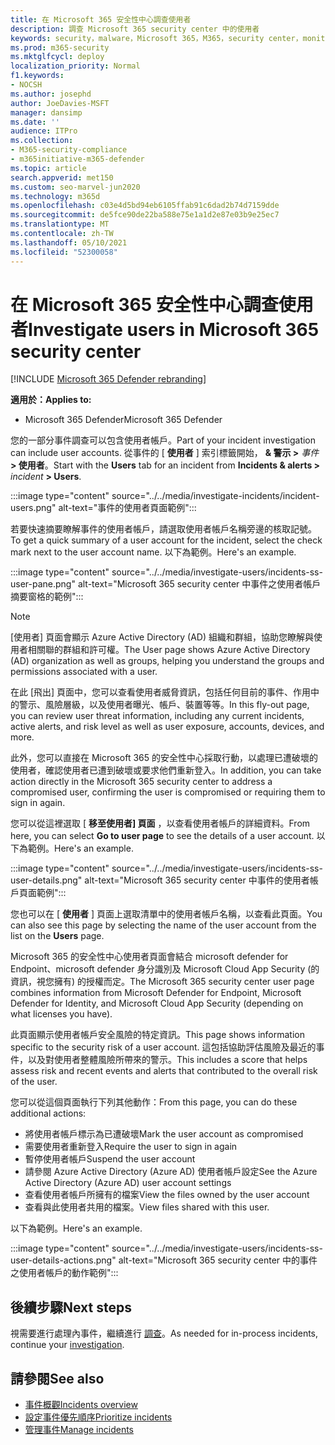 ```yaml
---
title: 在 Microsoft 365 安全性中心調查使用者
description: 調查 Microsoft 365 security center 中的使用者
keywords: security，malware，Microsoft 365，M365，security center，monitor，report，identity，data，裝置，應用程式，事件，分析，回應
ms.prod: m365-security
ms.mktglfcycl: deploy
localization_priority: Normal
f1.keywords:
- NOCSH
ms.author: josephd
author: JoeDavies-MSFT
manager: dansimp
ms.date: ''
audience: ITPro
ms.collection:
- M365-security-compliance
- m365initiative-m365-defender
ms.topic: article
search.appverid: met150
ms.custom: seo-marvel-jun2020
ms.technology: m365d
ms.openlocfilehash: c03e4d5bd94eb6105ffab91c6dad2b74d7159dde
ms.sourcegitcommit: de5fce90de22ba588e75e1a1d2e87e03b9e25ec7
ms.translationtype: MT
ms.contentlocale: zh-TW
ms.lasthandoff: 05/10/2021
ms.locfileid: "52300058"
---
```

# <a name="investigate-users-in-microsoft-365-security-center"></a><span data-ttu-id="38160-104">在 Microsoft 365 安全性中心調查使用者</span><span class="sxs-lookup"><span data-stu-id="38160-104">Investigate users in Microsoft 365 security center</span></span>

[!INCLUDE [Microsoft 365 Defender rebranding](../includes/microsoft-defender.md)]

<span data-ttu-id="38160-105">**適用於：**</span><span class="sxs-lookup"><span data-stu-id="38160-105">**Applies to:**</span></span>

- <span data-ttu-id="38160-106">Microsoft 365 Defender</span><span class="sxs-lookup"><span data-stu-id="38160-106">Microsoft 365 Defender</span></span>

<span data-ttu-id="38160-107">您的一部分事件調查可以包含使用者帳戶。</span><span class="sxs-lookup"><span data-stu-id="38160-107">Part of your incident investigation can include user accounts.</span></span> <span data-ttu-id="38160-108">從事件的 [ **使用者** ] 索引標籤開始， **& 警示 >** *事件* **> 使用者**。</span><span class="sxs-lookup"><span data-stu-id="38160-108">Start with the **Users** tab for an incident from **Incidents & alerts >** *incident* **> Users**.</span></span> 

:::image type="content" source="../../media/investigate-incidents/incident-users.png" alt-text="事件的使用者頁面範例":::

<span data-ttu-id="38160-110">若要快速摘要瞭解事件的使用者帳戶，請選取使用者帳戶名稱旁邊的核取記號。</span><span class="sxs-lookup"><span data-stu-id="38160-110">To get a quick summary of a user account for the incident, select the check mark next to the user account name.</span></span> <span data-ttu-id="38160-111">以下為範例。</span><span class="sxs-lookup"><span data-stu-id="38160-111">Here's an example.</span></span>

:::image type="content" source="../../media/investigate-users/incidents-ss-user-pane.png" alt-text="Microsoft 365 security center 中事件之使用者帳戶摘要窗格的範例":::

> [!NOTE]
> <span data-ttu-id="38160-113">[使用者] 頁面會顯示 Azure Active Directory (AD) 組織和群組，協助您瞭解與使用者相關聯的群組和許可權。</span><span class="sxs-lookup"><span data-stu-id="38160-113">The User page shows Azure Active Directory (AD) organization as well as groups, helping you understand the groups and permissions associated with a user.</span></span>

<span data-ttu-id="38160-114">在此 [飛出] 頁面中，您可以查看使用者威脅資訊，包括任何目前的事件、作用中的警示、風險層級，以及使用者曝光、帳戶、裝置等等。</span><span class="sxs-lookup"><span data-stu-id="38160-114">In this fly-out page, you can review user threat information, including any current incidents, active alerts, and risk level as well as user exposure, accounts, devices, and more.</span></span>

<span data-ttu-id="38160-115">此外，您可以直接在 Microsoft 365 的安全性中心採取行動，以處理已遭破壞的使用者，確認使用者已遭到破壞或要求他們重新登入。</span><span class="sxs-lookup"><span data-stu-id="38160-115">In addition, you can take action directly in the Microsoft 365 security center to address a compromised user, confirming the user is compromised or requiring them to sign in again.</span></span>

<span data-ttu-id="38160-116">您可以從這裡選取 [ **移至使用者] 頁面** ，以查看使用者帳戶的詳細資料。</span><span class="sxs-lookup"><span data-stu-id="38160-116">From here, you can select **Go to user page** to see the details of a user account.</span></span> <span data-ttu-id="38160-117">以下為範例。</span><span class="sxs-lookup"><span data-stu-id="38160-117">Here's an example.</span></span>

:::image type="content" source="../../media/investigate-users/incidents-ss-user-details.png" alt-text="Microsoft 365 security center 中事件的使用者帳戶頁面範例":::

<span data-ttu-id="38160-119">您也可以在 [ **使用者** ] 頁面上選取清單中的使用者帳戶名稱，以查看此頁面。</span><span class="sxs-lookup"><span data-stu-id="38160-119">You can also see this page by selecting the name of the user account from the list on the **Users** page.</span></span>

<span data-ttu-id="38160-120">Microsoft 365 的安全性中心使用者頁面會結合 microsoft defender for Endpoint、microsoft defender 身分識別及 Microsoft Cloud App Security (的資訊，視您擁有) 的授權而定。</span><span class="sxs-lookup"><span data-stu-id="38160-120">The Microsoft 365 security center user page combines information from Microsoft Defender for Endpoint, Microsoft Defender for Identity, and Microsoft Cloud App Security (depending on what licenses you have).</span></span> 

<span data-ttu-id="38160-121">此頁面顯示使用者帳戶安全風險的特定資訊。</span><span class="sxs-lookup"><span data-stu-id="38160-121">This page shows information specific to the security risk of a user account.</span></span> <span data-ttu-id="38160-122">這包括協助評估風險及最近的事件，以及對使用者整體風險所帶來的警示。</span><span class="sxs-lookup"><span data-stu-id="38160-122">This includes a score that helps assess risk and recent events and alerts that contributed to the overall risk of the user.</span></span>

<span data-ttu-id="38160-123">您可以從這個頁面執行下列其他動作：</span><span class="sxs-lookup"><span data-stu-id="38160-123">From this page, you can do these additional actions:</span></span> 

- <span data-ttu-id="38160-124">將使用者帳戶標示為已遭破壞</span><span class="sxs-lookup"><span data-stu-id="38160-124">Mark the user account as compromised</span></span>
- <span data-ttu-id="38160-125">需要使用者重新登入</span><span class="sxs-lookup"><span data-stu-id="38160-125">Require the user to sign in again</span></span>
- <span data-ttu-id="38160-126">暫停使用者帳戶</span><span class="sxs-lookup"><span data-stu-id="38160-126">Suspend the user account</span></span>
- <span data-ttu-id="38160-127">請參閱 Azure Active Directory (Azure AD) 使用者帳戶設定</span><span class="sxs-lookup"><span data-stu-id="38160-127">See the Azure Active Directory (Azure AD) user account settings</span></span>
- <span data-ttu-id="38160-128">查看使用者帳戶所擁有的檔案</span><span class="sxs-lookup"><span data-stu-id="38160-128">View the files owned by the user account</span></span>
- <span data-ttu-id="38160-129">查看與此使用者共用的檔案。</span><span class="sxs-lookup"><span data-stu-id="38160-129">View files shared with this user.</span></span> 

<span data-ttu-id="38160-130">以下為範例。</span><span class="sxs-lookup"><span data-stu-id="38160-130">Here's an example.</span></span>

:::image type="content" source="../../media/investigate-users/incidents-ss-user-details-actions.png" alt-text="Microsoft 365 security center 中的事件之使用者帳戶的動作範例":::


<!--
You can access this page from multiple areas in the Microsoft 365 security center. You can access this page from a specific incident in the **Users** tab. Some alerts might include users as a specific affected asset. You can also search for users.  

Learn more about how to investigate users and potential risk [in this Cloud App Security tutorial](/cloud-app-security/tutorial-ueba#:~:text=To%20identify%20who%20your%20riskiest,user%20page%20to%20investigate%20them).

--> 

## <a name="next-steps"></a><span data-ttu-id="38160-132">後續步驟</span><span class="sxs-lookup"><span data-stu-id="38160-132">Next steps</span></span>

<span data-ttu-id="38160-133">視需要進行處理內事件，繼續進行 [調查](investigate-incidents.md)。</span><span class="sxs-lookup"><span data-stu-id="38160-133">As needed for in-process incidents, continue your [investigation](investigate-incidents.md).</span></span>

## <a name="see-also"></a><span data-ttu-id="38160-134">請參閱</span><span class="sxs-lookup"><span data-stu-id="38160-134">See also</span></span>

- [<span data-ttu-id="38160-135">事件概觀</span><span class="sxs-lookup"><span data-stu-id="38160-135">Incidents overview</span></span>](incidents-overview.md)
- [<span data-ttu-id="38160-136">設定事件優先順序</span><span class="sxs-lookup"><span data-stu-id="38160-136">Prioritize incidents</span></span>](incident-queue.md)
- [<span data-ttu-id="38160-137">管理事件</span><span class="sxs-lookup"><span data-stu-id="38160-137">Manage incidents</span></span>](manage-incidents.md)